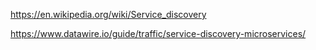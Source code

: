 https://en.wikipedia.org/wiki/Service_discovery

https://www.datawire.io/guide/traffic/service-discovery-microservices/


